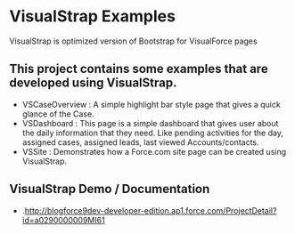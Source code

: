 VisualStrap Examples
=========

VisualStrap is optimized version of Bootstrap for VisualForce pages

This project contains some examples that are developed using VisualStrap. 
-

* VSCaseOverview : A simple highlight bar style page that gives a quick glance of the Case.
* VSDashboard : This page is a simple dashboard that gives user about the daily information that they need.  Like pending activities for the day, assigned cases, assigned leads, last viewed Accounts/contacts. 
* VSSite : Demonstrates how a Force.com site page can be created using VisualStrap.



VisualStrap Demo / Documentation
--------------

* .http://blogforce9dev-developer-edition.ap1.force.com/ProjectDetail?id=a0290000009MI61
